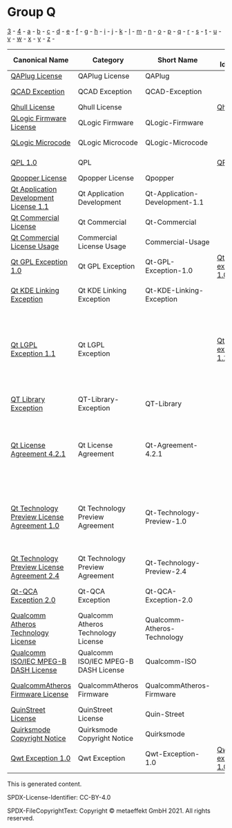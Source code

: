 # Group Q

[3](../[3]/README.md) -
[4](../[4]/README.md) -
[a](../[a]/README.md) -
[b](../[b]/README.md) -
[c](../[c]/README.md) -
[d](../[d]/README.md) -
[e](../[e]/README.md) -
[f](../[f]/README.md) -
[g](../[g]/README.md) -
[h](../[h]/README.md) -
[i](../[i]/README.md) -
[j](../[j]/README.md) -
[k](../[k]/README.md) -
[l](../[l]/README.md) -
[m](../[m]/README.md) -
[n](../[n]/README.md) -
[o](../[o]/README.md) -
[p](../[p]/README.md) -
[q](../[q]/README.md) -
[r](../[r]/README.md) -
[s](../[s]/README.md) -
[t](../[t]/README.md) -
[u](../[u]/README.md) -
[v](../[v]/README.md) -
[w](../[w]/README.md) -
[x](../[x]/README.md) -
[y](../[y]/README.md) -
[z](../[z]/README.md) -

|Canonical Name|Category|Short Name|SPDX Identifier|OSI|ScanCode|Matched ScanCode|Type|
| --- | --- | --- | --- | --- | --- | --- | --- |
|[QAPlug License]([qa]/QAPlug-License.yaml)|QAPlug License|QAPlug| | | [qaplug](https://github.com/nexB/scancode-toolkit/blob/develop/src/licensedcode/data/licenses/qaplug.LICENSE) | [qaplug](https://github.com/nexB/scancode-toolkit/blob/develop/src/licensedcode/data/licenses/qaplug.LICENSE) |terms|
|[QCAD Exception]([qc]/QCAD-Exception.yaml)|QCAD Exception|QCAD-Exception| | | [qcad-exception-gpl](https://github.com/nexB/scancode-toolkit/blob/develop/src/licensedcode/data/licenses/qcad-exception-gpl.LICENSE) | |exception|
|[Qhull License]([qh]/Qhull-License.yaml)|Qhull License| |[Qhull](https://spdx.org/licenses/preview/Qhull.html)| | [qhull](https://github.com/nexB/scancode-toolkit/blob/develop/src/licensedcode/data/licenses/qhull.LICENSE) | [qhull](https://github.com/nexB/scancode-toolkit/blob/develop/src/licensedcode/data/licenses/qhull.LICENSE) |terms|
|[QLogic Firmware License]([ql]/QLogic-Firmware-License.yaml)|QLogic Firmware|QLogic-Firmware| | | | [qlogic-firmware](https://github.com/nexB/scancode-toolkit/blob/develop/src/licensedcode/data/licenses/qlogic-firmware.LICENSE) |terms|
|[QLogic Microcode]([ql]/QLogic-Microcode.yaml)|QLogic Microcode|QLogic-Microcode| | | [qlogic-microcode](https://github.com/nexB/scancode-toolkit/blob/develop/src/licensedcode/data/licenses/qlogic-microcode.LICENSE) | [qlogic-microcode](https://github.com/nexB/scancode-toolkit/blob/develop/src/licensedcode/data/licenses/qlogic-microcode.LICENSE) |terms|
|[QPL 1.0]([qp]/QPL-1.0.yaml)|QPL| |[QPL-1.0](https://spdx.org/licenses/preview/QPL-1.0.html)| [QPL-1.0](https://opensource.org/licenses/QPL-1.0) | [qpl-1.0](https://github.com/nexB/scancode-toolkit/blob/develop/src/licensedcode/data/licenses/qpl-1.0.LICENSE) | [qpl-1.0](https://github.com/nexB/scancode-toolkit/blob/develop/src/licensedcode/data/licenses/qpl-1.0.LICENSE) |terms|
|[Qpopper License]([qp]/Qpopper-License.yaml)|Qpopper License|Qpopper| | | [qpopper](https://github.com/nexB/scancode-toolkit/blob/develop/src/licensedcode/data/licenses/qpopper.LICENSE) | [qpopper](https://github.com/nexB/scancode-toolkit/blob/develop/src/licensedcode/data/licenses/qpopper.LICENSE) |terms|
|[Qt Application Development License 1.1]([qt]/Qt-Application-Development-License-1.1.yaml)|Qt Application Development|Qt-Application-Development-1.1| | | | [qt-commercial-1.1](https://github.com/nexB/scancode-toolkit/blob/develop/src/licensedcode/data/licenses/qt-commercial-1.1.LICENSE) |terms|
|[Qt Commercial License]([qt]/Qt-Commercial-License.yaml)|Qt Commercial|Qt-Commercial| | | | |terms|
|[Qt Commercial License Usage]([qt]/Qt-Commercial-License-Usage.yaml)|Commercial License Usage|Commercial-Usage| | | [digia-qt-commercial](https://github.com/nexB/scancode-toolkit/blob/develop/src/licensedcode/data/licenses/digia-qt-commercial.LICENSE) | |terms|
|[Qt GPL Exception 1.0]([qt]/Qt-GPL-Exception-1.0.yaml)|Qt GPL Exception|Qt-GPL-Exception-1.0|[Qt-GPL-exception-1.0](https://spdx.org/licenses/preview/Qt-GPL-exception-1.0.html)| | [qt-gpl-exception-1.0](https://github.com/nexB/scancode-toolkit/blob/develop/src/licensedcode/data/licenses/qt-gpl-exception-1.0.LICENSE) | [qt-gpl-exception-1.0](https://github.com/nexB/scancode-toolkit/blob/develop/src/licensedcode/data/licenses/qt-gpl-exception-1.0.LICENSE) |exception|
|[Qt KDE Linking Exception]([qt]/Qt-KDE-Linking-Exception.yaml)|Qt KDE Linking Exception|Qt-KDE-Linking-Exception| | | [qt-kde-linking-exception](https://github.com/nexB/scancode-toolkit/blob/develop/src/licensedcode/data/licenses/qt-kde-linking-exception.LICENSE) | [qt-kde-linking-exception](https://github.com/nexB/scancode-toolkit/blob/develop/src/licensedcode/data/licenses/qt-kde-linking-exception.LICENSE) |exception|
|[Qt LGPL Exception 1.1]([qt]/Qt-LGPL-Exception-1.1.yaml)|Qt LGPL Exception| |[Qt-LGPL-exception-1.1](https://spdx.org/licenses/preview/Qt-LGPL-exception-1.1.html)| | [digia-qt-exception-lgpl-2.1](https://github.com/nexB/scancode-toolkit/blob/develop/src/licensedcode/data/licenses/digia-qt-exception-lgpl-2.1.LICENSE), [nokia-qt-exception-1.1](https://github.com/nexB/scancode-toolkit/blob/develop/src/licensedcode/data/licenses/nokia-qt-exception-1.1.LICENSE), [lgpl-2.1-digia-qt](https://github.com/nexB/scancode-toolkit/blob/develop/src/licensedcode/data/licenses/lgpl-2.1-digia-qt.LICENSE), [lgpl-2.1-nokia-qt-1.1](https://github.com/nexB/scancode-toolkit/blob/develop/src/licensedcode/data/licenses/lgpl-2.1-nokia-qt-1.1.LICENSE), [lgpl-2.1-qt-company-2017](https://github.com/nexB/scancode-toolkit/blob/develop/src/licensedcode/data/licenses/lgpl-2.1-qt-company-2017.LICENSE) | [qt-lgpl-exception-1.1](https://github.com/nexB/scancode-toolkit/blob/develop/src/licensedcode/data/licenses/qt-lgpl-exception-1.1.LICENSE) |exception|
|[QT Library Exception]([qt]/QT-Library-Exception.yaml)|QT-Library-Exception|QT-Library| | | [subcommander-exception-2.0-plus](https://github.com/nexB/scancode-toolkit/blob/develop/src/licensedcode/data/licenses/subcommander-exception-2.0-plus.LICENSE) | |exception|
|[Qt License Agreement 4.2.1]([qt]/Qt-License-Agreement-4.2.1.yaml)|Qt License Agreement|Qt-Agreement-4.2.1| | | | [commercial-license](https://github.com/nexB/scancode-toolkit/blob/develop/src/licensedcode/data/licenses/commercial-license.LICENSE), [gpl-2.0](https://github.com/nexB/scancode-toolkit/blob/develop/src/licensedcode/data/licenses/gpl-2.0.LICENSE), [gpl-3.0](https://github.com/nexB/scancode-toolkit/blob/develop/src/licensedcode/data/licenses/gpl-3.0.LICENSE), [lgpl-2.1](https://github.com/nexB/scancode-toolkit/blob/develop/src/licensedcode/data/licenses/lgpl-2.1.LICENSE), [proprietary-license](https://github.com/nexB/scancode-toolkit/blob/develop/src/licensedcode/data/licenses/proprietary-license.LICENSE), [unknown](https://github.com/nexB/scancode-toolkit/blob/develop/src/licensedcode/data/licenses/unknown.LICENSE) |terms|
|[Qt Technology Preview License Agreement 1.0]([qt]/Qt-Technology-Preview-License-Agreement-1.0.yaml)|Qt Technology Preview Agreement|Qt-Technology-Preview-1.0| | | | [commercial-license](https://github.com/nexB/scancode-toolkit/blob/develop/src/licensedcode/data/licenses/commercial-license.LICENSE), [proprietary-license](https://github.com/nexB/scancode-toolkit/blob/develop/src/licensedcode/data/licenses/proprietary-license.LICENSE), [unknown](https://github.com/nexB/scancode-toolkit/blob/develop/src/licensedcode/data/licenses/unknown.LICENSE), [unknown-license-reference](https://github.com/nexB/scancode-toolkit/blob/develop/src/licensedcode/data/licenses/unknown-license-reference.LICENSE) |terms|
|[Qt Technology Preview License Agreement 2.4]([qt]/Qt-Technology-Preview-License-Agreement-2.4.yaml)|Qt Technology Preview Agreement|Qt-Technology-Preview-2.4| | | [digia-qt-preview](https://github.com/nexB/scancode-toolkit/blob/develop/src/licensedcode/data/licenses/digia-qt-preview.LICENSE) | [digia-qt-preview](https://github.com/nexB/scancode-toolkit/blob/develop/src/licensedcode/data/licenses/digia-qt-preview.LICENSE) |terms|
|[Qt-QCA Exception 2.0]([qt]/Qt-QCA-Exception-2.0.yaml)|Qt-QCA Exception|Qt-QCA-Exception-2.0| | | [qt-qca-exception-2.0](https://github.com/nexB/scancode-toolkit/blob/develop/src/licensedcode/data/licenses/qt-qca-exception-2.0.LICENSE) | [qt-qca-exception-2.0](https://github.com/nexB/scancode-toolkit/blob/develop/src/licensedcode/data/licenses/qt-qca-exception-2.0.LICENSE) |exception|
|[Qualcomm Atheros Technology License]([qu]/Qualcomm-Atheros-Technology-License.yaml)|Qualcomm Atheros Technology License|Qualcomm-Atheros-Technology| | | [qca-technology](https://github.com/nexB/scancode-toolkit/blob/develop/src/licensedcode/data/licenses/qca-technology.LICENSE) | [qca-technology](https://github.com/nexB/scancode-toolkit/blob/develop/src/licensedcode/data/licenses/qca-technology.LICENSE) |terms|
|[Qualcomm ISO/IEC MPEG-B DASH License]([qu]/Qualcomm-ISOIEC-MPEG-B-DASH-License.yaml)|Qualcomm ISO/IEC MPEG-B DASH License|Qualcomm-ISO| | | [qualcomm-iso](https://github.com/nexB/scancode-toolkit/blob/develop/src/licensedcode/data/licenses/qualcomm-iso.LICENSE) | [qualcomm-iso](https://github.com/nexB/scancode-toolkit/blob/develop/src/licensedcode/data/licenses/qualcomm-iso.LICENSE) |terms|
|[QualcommAtheros Firmware License]([qu]/QualcommAtheros-Firmware-License.yaml)|QualcommAtheros Firmware|QualcommAtheros-Firmware| | | | [intel](https://github.com/nexB/scancode-toolkit/blob/develop/src/licensedcode/data/licenses/intel.LICENSE), [marvell-firmware](https://github.com/nexB/scancode-toolkit/blob/develop/src/licensedcode/data/licenses/marvell-firmware.LICENSE) |terms|
|[QuinStreet License]([qu]/QuinStreet-License.yaml)|QuinStreet License|Quin-Street| | | [quin-street](https://github.com/nexB/scancode-toolkit/blob/develop/src/licensedcode/data/licenses/quin-street.LICENSE) | [quin-street](https://github.com/nexB/scancode-toolkit/blob/develop/src/licensedcode/data/licenses/quin-street.LICENSE) |terms|
|[Quirksmode Copyright Notice]([qu]/Quirksmode-Copyright-Notice.yaml)|Quirksmode Copyright Notice|Quirksmode| | | [quirksmode](https://github.com/nexB/scancode-toolkit/blob/develop/src/licensedcode/data/licenses/quirksmode.LICENSE) | [quirksmode](https://github.com/nexB/scancode-toolkit/blob/develop/src/licensedcode/data/licenses/quirksmode.LICENSE) |terms|
|[Qwt Exception 1.0]([qw]/Qwt-Exception-1.0.yaml)|Qwt Exception|Qwt-Exception-1.0|[Qwt-exception-1.0](https://spdx.org/licenses/preview/Qwt-exception-1.0.html)| | [qwt-exception-1.0](https://github.com/nexB/scancode-toolkit/blob/develop/src/licensedcode/data/licenses/qwt-exception-1.0.LICENSE) | [qwt-exception-1.0](https://github.com/nexB/scancode-toolkit/blob/develop/src/licensedcode/data/licenses/qwt-exception-1.0.LICENSE) |exception|

This is generated content.

SPDX-License-Identifier: CC-BY-4.0

SPDX-FileCopyrightText: Copyright © metaeffekt GmbH 2021. All rights reserved.
